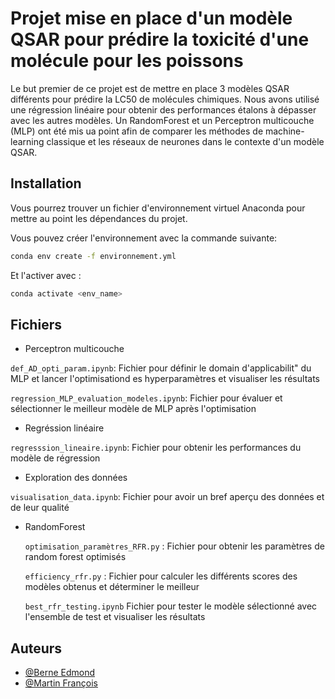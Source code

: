 # Projet mise en place d'un modèle QSAR pour prédire la toxicité d'une molécule pour les poissons
Le but premier de ce projet est de mettre en place 3 modèles QSAR différents pour prédire la LC50 de molécules chimiques. Nous avons utilisé une régression linéaire pour obtenir des performances étalons à dépasser avec les autres modèles. Un RandomForest et un Perceptron multicouche (MLP) ont été mis ua point afin de comparer les méthodes de machine-learning classique et les réseaux de neurones dans le contexte d'un modèle QSAR.


## Installation

Vous pourrez trouver un fichier d'environnement virtuel Anaconda pour mettre au point les dépendances du projet.

Vous pouvez créer l'environnement avec la commande suivante:
```bash
conda env create -f environnement.yml
```

Et l'activer avec :
```bash
conda activate <env_name>
```

## Fichiers
- Perceptron multicouche

`def_AD_opti_param.ipynb`: Fichier pour définir le domain d'applicabilit" du MLP et lancer l'optimisationd es hyperparamètres et visualiser les résultats

`regression_MLP_evaluation_modeles.ipynb`: Fichier pour évaluer et sélectionner le meilleur modèle de MLP après l'optimisation

- Regréssion linéaire

`regresssion_lineaire.ipynb`: Fichier pour obtenir les performances du modèle de régression

- Exploration des données

`visualisation_data.ipynb`: Fichier pour avoir un bref aperçu des données et de leur qualité

- RandomForest

  `optimisation_paramètres_RFR.py` : Fichier pour obtenir les paramètres de random forest optimisés

  `efficiency_rfr.py` : Fichier pour calculer les différents scores des modèles obtenus et déterminer le meilleur

  `best_rfr_testing.ipynb` Fichier pour tester le modèle sélectionné avec l'ensemble de test et visualiser les résultats

## Auteurs
- [@Berne Edmond](https://github.com/Edmondbrn)
- [@Martin François](https://github.com/exovie)



